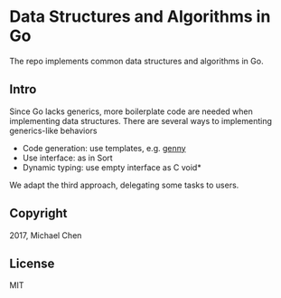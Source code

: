 # Data Structures and Algorithms in Go

The repo implements common data structures and algorithms in Go.

## Intro

Since Go lacks generics, more boilerplate code are needed when implementing data structures. There are several ways to implementing generics-like behaviors

- Code generation: use templates, e.g. [genny](https://github.com/cheekybits/genny)
- Use interface: as in Sort
- Dynamic typing: use empty interface as C void*

We adapt the third approach, delegating some tasks to users.

## Copyright

2017, Michael Chen

## License

MIT
